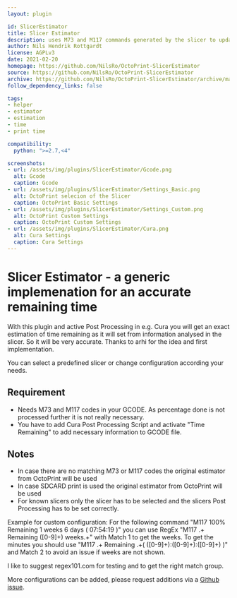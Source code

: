 ```yaml
---
layout: plugin

id: SlicerEstimator
title: Slicer Estimator
description: uses M73 and M117 commands generated by the slicer to update OctoPrints time remaining to an accurate value
author: Nils Hendrik Rottgardt
license: AGPLv3
date: 2021-02-20
homepage: https://github.com/NilsRo/OctoPrint-SlicerEstimator
source: https://github.com/NilsRo/OctoPrint-SlicerEstimator
archive: https://github.com/NilsRo/OctoPrint-SlicerEstimator/archive/master.zip
follow_dependency_links: false

tags:
- helper
- estimator
- estimation
- time
- print time

compatibility:
  python: ">=2.7,<4"

screenshots:
- url: /assets/img/plugins/SlicerEstimator/Gcode.png
  alt: Gcode
  caption: Gcode
- url: /assets/img/plugins/SlicerEstimator/Settings_Basic.png
  alt: OctoPrint selecion of the Slicer
  caption: OctoPrint Basic Settings
- url: /assets/img/plugins/SlicerEstimator/Settings_Custom.png
  alt: OctoPrint Custom Settings
  caption: OctoPrint Custom Settings
- url: /assets/img/plugins/SlicerEstimator/Cura.png
  alt: Cura Settings
  caption: Cura Settings  
---
```


# Slicer Estimator - a generic implemenation for an accurate remaining time
With this plugin and active Post Processing in e.g. Cura you will get an exact estimation of time remaining as it will set from information analysed in the slicer. So it will be very accurate. Thanks to arhi for the idea and first implementation.

You can select a predefined slicer or change configuration according your needs.

## Requirement
 * Needs M73 and M117 codes in your GCODE. As percentage done is not processed further it is not really necessary.
 * You have to add Cura Post Processing Script and activate "Time Remaining" to add necessary information to GCODE file.

## Notes
 * In case there are no matching M73 or M117 codes the original estimator from OctoPrint will be used
 * In case SDCARD print is used the original estimator from OctoPrint will be used
 * For known slicers only the slicer has to be selected and the slicers Post Processing has to be set correctly.

 Example for custom configuration: For the following command "M117 100% Remaining 1 weeks 6 days ( 07:54:19 )" you can use RegEx "M117 .+ Remaining ([0-9]+) weeks.+" with Match 1 to get the weeks. To get the minutes you should use "M117 .+ Remaining .+\( ([0-9]+):([0-9]+):([0-9]+) \)" and Match 2 to avoid an issue if weeks are not shown. 

I like to suggest regex101.com for testing and to get the right match group.

More configurations can be added, please request additions via a [Github issue](https://github.com/NilsRo/OctoPrint-SlicerEstimator/issues).
